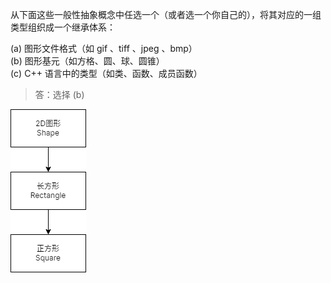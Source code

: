 从下面这些一般性抽象概念中任选一个（或者选一个你自己的），将其对应的一组类型组织成一个继承体系：

(a) 图形文件格式（如 gif 、tiff 、jpeg 、bmp）  
(b) 图形基元（如方格、圆、球、圆锥）  
(c) C++ 语言中的类型（如类、函数、成员函数）

> 答：选择 (b)

![quiz_15.21.png](./quiz_15.21.png)
